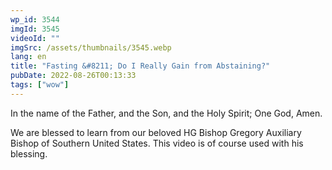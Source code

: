 ```yaml
---
wp_id: 3544
imgId: 3545
videoId: ""
imgSrc: /assets/thumbnails/3545.webp
lang: en
title: "Fasting &#8211; Do I Really Gain from Abstaining?"
pubDate: 2022-08-26T00:13:33
tags: ["wow"]
---
```


<p>In the name of the Father, and the Son, and the Holy Spirit; One God, Amen. </p>
<p>We are blessed to learn from our beloved HG Bishop Gregory Auxiliary Bishop of Southern United States. This video is of course used with his blessing.</p>
